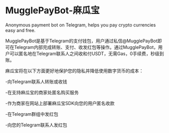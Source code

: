 # MugglePayBot-麻瓜宝
Anonymous payment bot on Telegram, helps you pay crypto currencies easy and free.

MugglePayBot是基于Telegram的支付钱包，用户通过私信@MugglePayBot即可在Telegram内部完成转账、支付、收发红包等操作。通过MugglePayBot，用户可以匿名地在Telegram联系人之间收和付USDT，无需Gas，0手续费，秒级到账。

麻瓜宝将在以下方面更好地保护您的隐私并降低使用数字货币的成本：

-向Telegram联系人转账或收钱

-在支持麻瓜宝的商家处匿名购买服务

-作为商家在网站上部署麻瓜宝SDK向您的用户匿名收款

-在Telegram群组中发红包

-向您的Telegram联系人发红包
